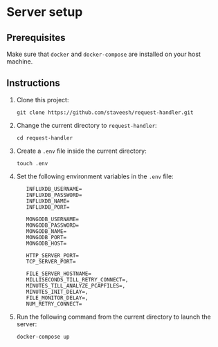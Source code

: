 # Server setup

## Prerequisites

Make sure that `docker` and `docker-compose` are installed on your host machine.

## Instructions

1. Clone this project:
   ```
   git clone https://github.com/staveesh/request-handler.git
   ```
2. Change the current directory to `request-handler`:
   ```
   cd request-handler
   ```
   
3. Create a `.env` file inside the current directory:

   ```
   touch .env
   ```

4. Set the following environment variables in the `.env` file:

   ```
      INFLUXDB_USERNAME=
      INFLUXDB_PASSWORD=
      INFLUXDB_NAME=
      INFLUXDB_PORT=
      
      MONGODB_USERNAME=
      MONGODB_PASSWORD=
      MONGODB_NAME=
      MONGODB_PORT=
      MONGODB_HOST=
      
      HTTP_SERVER_PORT=
      TCP_SERVER_PORT=
      
      FILE_SERVER_HOSTNAME=
      MILLISECONDS_TILL_RETRY_CONNECT=,
      MINUTES_TILL_ANALYZE_PCAPFILES=,
      MINUTES_INIT_DELAY=,
      FILE_MONITOR_DELAY=,
      NUM_RETRY_CONNECT=
   ```

5. Run the following command from the current directory to launch the server:
   ```
   docker-compose up
   ```